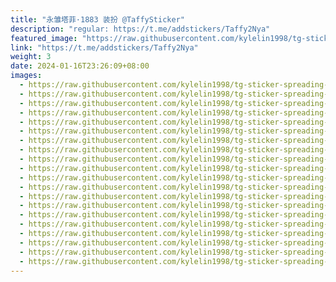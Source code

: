 ```yaml
---
title: "永雏塔菲·1883 装扮 @TaffySticker"
description: "regular: https://t.me/addstickers/Taffy2Nya"
featured_image: "https://raw.githubusercontent.com/kylelin1998/tg-sticker-spreading-worldwide-images/main/img/8a48f0a6-b96c-4367-80eb-be3a52404347.jpg"
link: "https://t.me/addstickers/Taffy2Nya"
weight: 3
date: 2024-01-16T23:26:09+08:00
images:
  - https://raw.githubusercontent.com/kylelin1998/tg-sticker-spreading-worldwide-images/main/img/8a48f0a6-b96c-4367-80eb-be3a52404347.jpg
  - https://raw.githubusercontent.com/kylelin1998/tg-sticker-spreading-worldwide-images/main/img/b813b1e2-1d07-45fc-9d75-9a3d81c31c9f.jpg
  - https://raw.githubusercontent.com/kylelin1998/tg-sticker-spreading-worldwide-images/main/img/5bb56f4e-bfc0-43bc-b556-91b9dcc6347a.jpg
  - https://raw.githubusercontent.com/kylelin1998/tg-sticker-spreading-worldwide-images/main/img/ae812abf-17cb-4c60-9845-ed8a55dd89c5.jpg
  - https://raw.githubusercontent.com/kylelin1998/tg-sticker-spreading-worldwide-images/main/img/4fdca971-b8f6-4037-a81f-b3a1dc59f317.jpg
  - https://raw.githubusercontent.com/kylelin1998/tg-sticker-spreading-worldwide-images/main/img/c26e8128-d85c-41a7-aab4-aa7a76ae7dfe.jpg
  - https://raw.githubusercontent.com/kylelin1998/tg-sticker-spreading-worldwide-images/main/img/6e6522bd-7bc3-49a6-9ac6-e9585d8d5d36.jpg
  - https://raw.githubusercontent.com/kylelin1998/tg-sticker-spreading-worldwide-images/main/img/10a564dc-611c-4180-84c2-c0850098e4c1.jpg
  - https://raw.githubusercontent.com/kylelin1998/tg-sticker-spreading-worldwide-images/main/img/21fff1b1-46da-4f21-bac6-5643441a1bac.jpg
  - https://raw.githubusercontent.com/kylelin1998/tg-sticker-spreading-worldwide-images/main/img/58b62d79-2974-4822-97c2-8b7b34d7d6a4.jpg
  - https://raw.githubusercontent.com/kylelin1998/tg-sticker-spreading-worldwide-images/main/img/dd52deb4-e65d-4ea4-8576-a488b0e02d28.jpg
  - https://raw.githubusercontent.com/kylelin1998/tg-sticker-spreading-worldwide-images/main/img/da9d84fb-1c3e-4b76-9ace-bc674892487d.jpg
  - https://raw.githubusercontent.com/kylelin1998/tg-sticker-spreading-worldwide-images/main/img/4873739f-2478-44a6-a1cd-839f124418fe.jpg
  - https://raw.githubusercontent.com/kylelin1998/tg-sticker-spreading-worldwide-images/main/img/5a197467-2a58-4839-8b3a-dd2c013cdd0d.jpg
  - https://raw.githubusercontent.com/kylelin1998/tg-sticker-spreading-worldwide-images/main/img/f0a9f14e-5084-4523-89de-0ccf8230bb42.jpg
  - https://raw.githubusercontent.com/kylelin1998/tg-sticker-spreading-worldwide-images/main/img/c89c30d3-4434-477c-a651-12820c6f4f3a.jpg
  - https://raw.githubusercontent.com/kylelin1998/tg-sticker-spreading-worldwide-images/main/img/396fadd4-d9be-42f8-adf1-3e9f9af85d8a.jpg
  - https://raw.githubusercontent.com/kylelin1998/tg-sticker-spreading-worldwide-images/main/img/6e69cffe-aba7-4bdd-941d-29074865ec80.jpg
  - https://raw.githubusercontent.com/kylelin1998/tg-sticker-spreading-worldwide-images/main/img/434a2abc-a4c5-48fa-924b-7d088cfb0e2f.jpg
  - https://raw.githubusercontent.com/kylelin1998/tg-sticker-spreading-worldwide-images/main/img/d1ae460b-edbd-48c9-9c07-2ed6a9d16565.jpg
---
```

